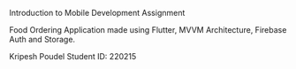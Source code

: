 Introduction to Mobile Development Assignment

Food Ordering Application made using Flutter, MVVM Architecture, Firebase Auth and Storage.

Kripesh Poudel
Student ID: 220215
